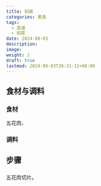 ```yaml
---
title: 焖面
categories: 美食
tags:
  - 菜谱
  - 焖菜
date: 2024-08-03
description: 
image: 
weight: 1
draft: true
lastmod: 2024-08-03T20:31:12+08:00
---
```

## 食材与调料

### 食材

五花肉、

### 调料



## 步骤

### 

五花肉切片。




